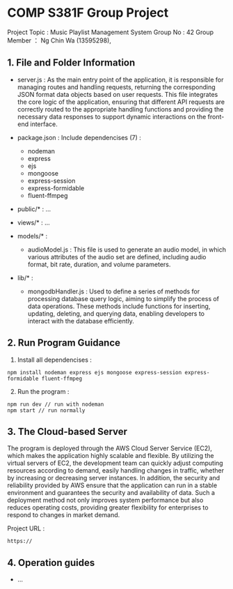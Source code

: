 # COMP S381F Group Project
Project Topic : Music Playlist Management System
Group No : 42
Group Member ： Ng Chin Wa (13595298), 

## 1. File and Folder Information
- server.js : As the main entry point of the application, it is responsible for managing routes and handling requests, returning the corresponding JSON format data objects based on user requests. This file integrates the core logic of the application, ensuring that different API requests are correctly routed to the appropriate handling functions and providing the necessary data responses to support dynamic interactions on the front-end interface.

- package.json : Include dependencises (7) :
    - nodeman
    - express
    - ejs
    - mongoose
    - express-session
    - express-formidable
    - fluent-ffmpeg
- public/* : ...
- views/* : ...
- models/* : 
    - audioModel.js : This file is used to generate an audio model, in which various attributes of the audio set are defined, including audio format, bit rate, duration, and volume parameters.
- lib/* : 
    - mongodbHandler.js : Used to define a series of methods for processing database query logic, aiming to simplify the process of data operations. These methods include functions for inserting, updating, deleting, and querying data, enabling developers to interact with the database efficiently.

## 2. Run Program Guidance
1. Install all dependencises :
```
npm install nodeman express ejs mongoose express-session express-formidable fluent-ffmpeg
```
2. Run the program :
```
npm run dev // run with nodeman
npm start // run normally
```

## 3. The Cloud-based Server
The program is deployed through the AWS Cloud Server Service (EC2), which makes the application highly scalable and flexible. By utilizing the virtual servers of EC2, the development team can quickly adjust computing resources according to demand, easily handling changes in traffic, whether by increasing or decreasing server instances. In addition, the security and reliability provided by AWS ensure that the application can run in a stable environment and guarantees the security and availability of data. Such a deployment method not only improves system performance but also reduces operating costs, providing greater flexibility for enterprises to respond to changes in market demand.

Project URL :

```
https://
```

## 4. Operation guides
- ...




